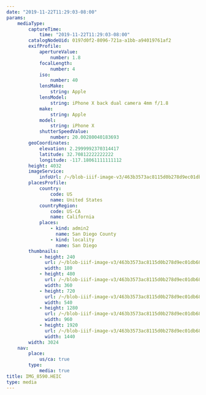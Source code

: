 ```yaml
---
date: "2019-11-22T11:29:03-08:00"
params:
    mediaType:
        captureTime:
            time: "2019-11-22T11:29:03-08:00"
        catalogNodeUid: 0197d0f2-8096-721a-a1bb-a94019761af2
        exifProfile:
            apertureValue:
                number: 1.8
            focalLength:
                number: 4
            iso:
                number: 40
            lensMake:
                string: Apple
            lensModel:
                string: iPhone X back dual camera 4mm f/1.8
            make:
                string: Apple
            model:
                string: iPhone X
            shutterSpeedValue:
                number: 20.00280040183693
        geoCoordinates:
            elevation: 2.2999992370314417
            latitude: 32.70812222222222
            longitude: -117.18061111111112
        height: 4032
        imageService:
            infoUrl: /~/blob-iiif-image-v3/463b3573ac8115d0b278d9ec01db68c7f23766125fd2233a484936336d744c82/info.json
        placesProfile:
            country:
                code: US
                name: United States
            countryRegion:
                code: US-CA
                name: California
            places:
                - kind: admin2
                  name: San Diego County
                - kind: locality
                  name: San Diego
        thumbnails:
            - height: 240
              url: /~/blob-iiif-image-v3/463b3573ac8115d0b278d9ec01db68c7f23766125fd2233a484936336d744c82/full/180%2C240/0/default.jpg
              width: 180
            - height: 480
              url: /~/blob-iiif-image-v3/463b3573ac8115d0b278d9ec01db68c7f23766125fd2233a484936336d744c82/full/360%2C480/0/default.jpg
              width: 360
            - height: 720
              url: /~/blob-iiif-image-v3/463b3573ac8115d0b278d9ec01db68c7f23766125fd2233a484936336d744c82/full/540%2C720/0/default.jpg
              width: 540
            - height: 1280
              url: /~/blob-iiif-image-v3/463b3573ac8115d0b278d9ec01db68c7f23766125fd2233a484936336d744c82/full/960%2C1280/0/default.jpg
              width: 960
            - height: 1920
              url: /~/blob-iiif-image-v3/463b3573ac8115d0b278d9ec01db68c7f23766125fd2233a484936336d744c82/full/1440%2C1920/0/default.jpg
              width: 1440
        width: 3024
    nav:
        place:
            us/ca: true
        type:
            media: true
title: IMG_8590.HEIC
type: media
---
```

